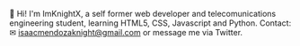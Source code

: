 👋 Hi! I'm ImKnightX, a self former web developer and telecomunications engineering student, learning HTML5, CSS, Javascript and Python.
Contact: ✉ isaacmendozaknight@gmail.com or message me via Twitter.
<!---
ImKnightX/ImKnightX is a ✨ special ✨ repository because its `README.md` (this file) appears on your GitHub profile.
You can click the Preview link to take a look at your changes.
--->
